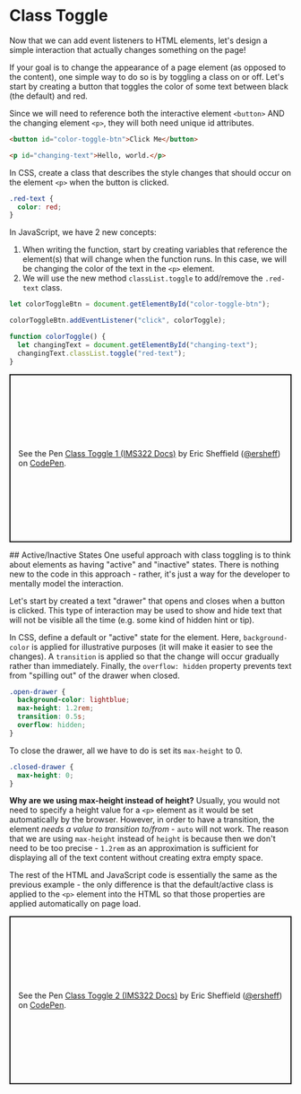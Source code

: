 # Class Toggle
Now that we can add event listeners to HTML elements, let's design a simple interaction that actually changes something on the page!

If your goal is to change the appearance of a page element (as opposed to the content), one simple way to do so is by toggling a class on or off. Let's start by creating a button that toggles the color of some text between black (the default) and red.

Since we will need to reference both the interactive element `<button>` AND the changing element `<p>`, they will both need unique id attributes.

```html
<button id="color-toggle-btn">Click Me</button>

<p id="changing-text">Hello, world.</p>
```

In CSS, create a class that describes the style changes that should occur on the element `<p>` when the button is clicked.
```css
.red-text {
  color: red;
}
```

In JavaScript, we have 2 new concepts:
1. When writing the function, start by creating variables that reference the element(s) that will change when the function runs. In this case, we will be changing the color of the text in the `<p>` element.
2. We will use the new method `classList.toggle` to add/remove the `.red-text` class.

```js
let colorToggleBtn = document.getElementById("color-toggle-btn");

colorToggleBtn.addEventListener("click", colorToggle);

function colorToggle() {
  let changingText = document.getElementById("changing-text");
  changingText.classList.toggle("red-text");
}
```
<p class="codepen" data-height="300" data-default-tab="js,result" data-slug-hash="qBgevNq" data-editable="true" data-user="ersheff" style="height: 300px; box-sizing: border-box; display: flex; align-items: center; justify-content: center; border: 2px solid; margin: 1em 0; padding: 1em;">
  <span>See the Pen <a href="https://codepen.io/ersheff/pen/qBgevNq">
  Class Toggle 1 (IMS322 Docs)</a> by Eric Sheffield (<a href="https://codepen.io/ersheff">@ersheff</a>)
  on <a href="https://codepen.io">CodePen</a>.</span>
</p>
## Active/Inactive States
One useful approach with class toggling is to think about elements as having "active" and "inactive" states. There is nothing new to the code in this approach - rather, it's just a way for the developer to mentally model the interaction.

Let's start by created a text "drawer" that opens and closes when a button is clicked. This type of interaction may be used to show and hide text that will not be visible all the time (e.g. some kind of hidden hint or tip).

In CSS, define a default or "active" state for the element. Here, `background-color` is applied for illustrative purposes (it will make it easier to see the changes). A `transition` is applied so that the change will occur gradually rather than immediately. Finally, the `overflow: hidden` property prevents text from "spilling out" of the drawer when closed.

```css
.open-drawer {
  background-color: lightblue;
  max-height: 1.2rem;
  transition: 0.5s;
  overflow: hidden;
}
```

To close the drawer, all we have to do is set its `max-height` to 0.

```css
.closed-drawer {
  max-height: 0;
}
```

**Why are we using max-height instead of height?**
Usually, you would not need to specify a height value for a `<p>` element as it would be set automatically by the browser. However, in order to have a transition, the element *needs a value to transition to/from* - `auto` will not work. The reason that we are using `max-height` instead of `height` is because then we don't need to be too precise - `1.2rem` as an approximation is sufficient for displaying all of the text content without creating extra empty space.

The rest of the HTML and JavaScript code is essentially the same as the previous example - the only difference is that the default/active class is applied to the `<p>` element into the HTML so that those properties are applied automatically on page load.
<p class="codepen" data-height="300" data-default-tab="js,result" data-slug-hash="WNPVmxL" data-editable="true" data-user="ersheff" style="height: 300px; box-sizing: border-box; display: flex; align-items: center; justify-content: center; border: 2px solid; margin: 1em 0; padding: 1em;">
  <span>See the Pen <a href="https://codepen.io/ersheff/pen/WNPVmxL">
  Class Toggle 2 (IMS322 Docs)</a> by Eric Sheffield (<a href="https://codepen.io/ersheff">@ersheff</a>)
  on <a href="https://codepen.io">CodePen</a>.</span>
</p>
<script async src="https://cpwebassets.codepen.io/assets/embed/ei.js"></script>